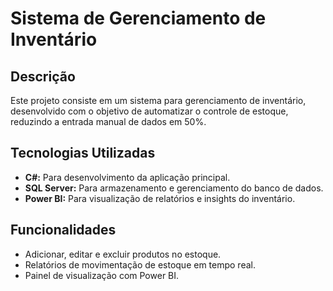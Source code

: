 # Sistema de Gerenciamento de Inventário

## Descrição
Este projeto consiste em um sistema para gerenciamento de inventário, desenvolvido com o objetivo de automatizar o controle de estoque, reduzindo a entrada manual de dados em 50%.

## Tecnologias Utilizadas
- **C#:** Para desenvolvimento da aplicação principal.
- **SQL Server:** Para armazenamento e gerenciamento do banco de dados.
- **Power BI:** Para visualização de relatórios e insights do inventário.

## Funcionalidades
- Adicionar, editar e excluir produtos no estoque.
- Relatórios de movimentação de estoque em tempo real.
- Painel de visualização com Power BI.

